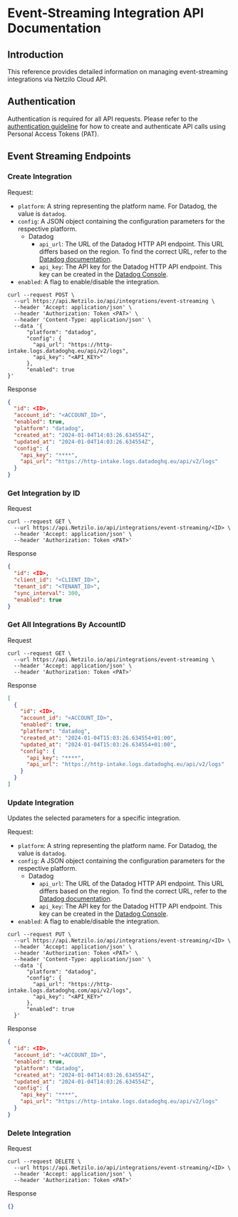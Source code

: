 # Event-Streaming Integration API Documentation

## Introduction
This reference provides detailed information on managing event-streaming integrations via Netzilo Cloud API.

## Authentication
Authentication is required for all API requests. Please refer to the [authentication guideline](https://docs.Netzilo.io/how-to/access-Netzilo-public-api) for how to create and authenticate API calls using Personal Access Tokens (PAT).

## Event Streaming Endpoints

### Create Integration
Request:
- `platform`: A string representing the platform name. For Datadog, the value is `datadog`.
- `config`: A JSON object containing the configuration parameters for the respective platform.
  - Datadog
    - `api_url`: The URL of the Datadog HTTP API endpoint. This URL differs based on the region. To find the correct URL, refer to the [Datadog documentation](https://docs.datadoghq.com/api/latest/logs/#send-logs).
    - `api_key`: The API key for the Datadog HTTP API endpoint. This key can be created in the [Datadog Console](https://app.datadoghq.com/organization-settings/api-keys).
- `enabled`: A flag to enable/disable the integration.

```shell
curl --request POST \
  --url https://api.Netzilo.io/api/integrations/event-streaming \
  --header 'Accept: application/json' \
  --header 'Authorization: Token <PAT>' \
  --header 'Content-Type: application/json' \
  --data '{
      "platform": "datadog",
      "config": {
        "api_url": "https://http-intake.logs.datadoghq.eu/api/v2/logs",
        "api_key": "<API_KEY>"
      },
      "enabled": true
}'
```

Response
```json
{
  "id": <ID>,
  "account_id": "<ACCOUNT_ID>",
  "enabled": true,
  "platform": "datadog",
  "created_at": "2024-01-04T14:03:26.634554Z",
  "updated_at": "2024-01-04T14:03:26.634554Z",
  "config": {
    "api_key": "****",
    "api_url": "https://http-intake.logs.datadoghq.eu/api/v2/logs"
  }
}
```

### Get Integration by ID
Request
```shell
curl --request GET \
  --url https://api.Netzilo.io/api/integrations/event-streaming/<ID> \
  --header 'Accept: application/json' \
  --header 'Authorization: Token <PAT>'
```

Response
```json
{
  "id": <ID>,
  "client_id": "<CLIENT_ID>",
  "tenant_id": "<TENANT_ID>",
  "sync_interval": 300,
  "enabled": true
}
```

### Get All Integrations By AccountID
Request
```shell
curl --request GET \
  --url https://api.Netzilo.io/api/integrations/event-streaming \
  --header 'Accept: application/json' \
  --header 'Authorization: Token <PAT>'
```

Response
```json
[
  {
    "id": <ID>,
    "account_id": "<ACCOUNT_ID>",
    "enabled": true,
    "platform": "datadog",
    "created_at": "2024-01-04T15:03:26.634554+01:00",
    "updated_at": "2024-01-04T15:03:26.634554+01:00",
    "config": {
      "api_key": "****",
      "api_url": "https://http-intake.logs.datadoghq.eu/api/v2/logs"
    }
  }
]
```

### Update Integration
Updates the selected parameters for a specific integration.

Request:
- `platform`: A string representing the platform name. For Datadog, the value is `datadog`.
- `config`: A JSON object containing the configuration parameters for the respective platform.
    - Datadog
        - `api_url`: The URL of the Datadog HTTP API endpoint. This URL differs based on the region. To find the correct URL, refer to the [Datadog documentation](https://docs.datadoghq.com/api/latest/logs/#send-logs).
        - `api_key`: The API key for the Datadog HTTP API endpoint. This key can be created in the [Datadog Console](https://app.datadoghq.com/organization-settings/api-keys).
- `enabled`: A flag to enable/disable the integration.

```shell
curl --request PUT \
  --url https://api.Netzilo.io/api/integrations/event-streaming/<ID> \
  --header 'Accept: application/json' \
  --header 'Authorization: Token <PAT>' \
  --header 'Content-Type: application/json' \
  --data '{
      "platform": "datadog",
      "config": {
        "api_url": "https://http-intake.logs.datadoghq.com/api/v2/logs",
        "api_key": "<API_KEY>"
      },
      "enabled": true
  }'
```

Response
```json
{
  "id": <ID>,
  "account_id": "<ACCOUNT_ID>",
  "enabled": true,
  "platform": "datadog",
  "created_at": "2024-01-04T14:03:26.634554Z",
  "updated_at": "2024-01-04T14:03:26.634554Z",
  "config": {
    "api_key": "****",
    "api_url": "https://http-intake.logs.datadoghq.eu/api/v2/logs"
  }
}
```

### Delete Integration
Request
```shell
curl --request DELETE \
  --url https://api.Netzilo.io/api/integrations/event-streaming/<ID> \
  --header 'Accept: application/json' \
  --header 'Authorization: Token <PAT>'
```
Response
```json
{}
```
